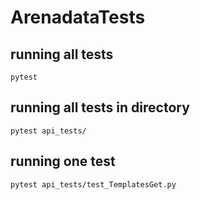 # ArenadataTests
## running all tests
`pytest`
## running all tests in directory
`pytest api_tests/`
## running one test
`pytest api_tests/test_TemplatesGet.py`